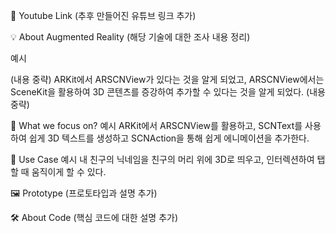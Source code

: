 🎥 Youtube Link
(추후 만들어진 유튜브 링크 추가)

💡 About Augmented Reality
(해당 기술에 대한 조사 내용 정리)

예시

(내용 중략)
ARKit에서 ARSCNView가 있다는 것을 알게 되었고, ARSCNView에서는 SceneKit을 활용하여 3D 콘텐츠를 증강하여 추가할 수 있다는 것을 알게 되었다.
(내용 중략)

🎯 What we focus on?
예시
ARKit에서 ARSCNView를 활용하고, SCNText를 사용하여 쉽게 3D 텍스트를 생성하고 SCNAction을 통해 쉽게 에니메이션을 추가한다.

💼 Use Case
예시
내 친구의 닉네임을 친구의 머리 위에 3D로 띄우고, 인터렉션하여 탭 할 때 움직이게 할 수 있다.

🖼️ Prototype
(프로토타입과 설명 추가)

🛠️ About Code
(핵심 코드에 대한 설명 추가)
